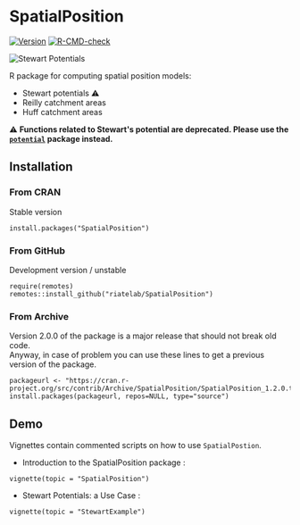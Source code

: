 # SpatialPosition

<!-- badges: start -->
[![Version](http://www.r-pkg.org/badges/version/SpatialPosition)](https://CRAN.R-project.org/package=SpatialPosition)
[![R-CMD-check](https://github.com/riatelab/SpatialPosition/actions/workflows/R-CMD-check.yaml/badge.svg)](https://github.com/riatelab/SpatialPosition/actions/workflows/R-CMD-check.yaml)
<!-- badges: end -->

![Stewart Potentials ](http://rgeomatic.hypotheses.org/files/2015/12/potentials.png)

R package for computing spatial position models:  

* Stewart potentials :warning: 
* Reilly catchment areas
* Huff catchment areas

:warning: **Functions related to Stewart's potential are deprecated. Please use the [`potential`](https://riatelab.github.io/potential/) package instead.**


## Installation
### From CRAN
Stable version
```{r}
install.packages("SpatialPosition")
```

### From GitHub
Development version / unstable
```{r}
require(remotes)
remotes::install_github("riatelab/SpatialPosition")
```

### From Archive
Version 2.0.0 of the package is a major release that should not break old code.  
Anyway, in case of problem you can use these lines to get a previous version of the package. 
```{r}
packageurl <- "https://cran.r-project.org/src/contrib/Archive/SpatialPosition/SpatialPosition_1.2.0.tar.gz"
install.packages(packageurl, repos=NULL, type="source")
```

## Demo
Vignettes contain commented scripts on how to use `SpatialPostion`.

* Introduction to the SpatialPosition package :
```{r}
vignette(topic = "SpatialPosition")
```

* Stewart Potentials: a Use Case :
```{r}
vignette(topic = "StewartExample")
```
